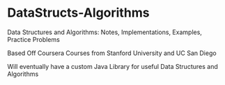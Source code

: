 # DataStructs-Algorithms
Data Structures and Algorithms: Notes, Implementations, Examples, Practice Problems

Based Off Coursera Courses from Stanford University and UC San Diego

Will eventually have a custom Java Library for useful Data Structures and Algorithms
